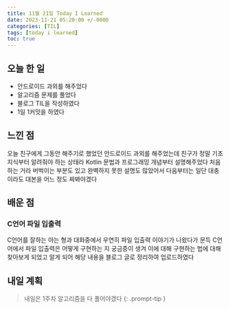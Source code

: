 ```yaml
---
title: 11월 21일 Today I Learned
date: 2023-11-21 05:20:00 +/-0000
categories: [TIL]
tags: [today i learned]
toc: true
---
```


## 오늘 한 일

* 안드로이드 과외를 해주었다
* 알고리즘 문제를 풀었다
* 블로그 TIL을 작성하였다
* 1일 1커밋을 하였다

## 느낀 점

오늘 친구에게 그동안 해주기로 했었던 안드로이드 과외를 해주었는데 친구가 정말
기초 지식부터 알려줘야 하는 상태라 Kotlin 문법과 프로그래밍 개념부터 설명해주었다
처음하는 거라 버벅이는 부분도 있고 완벽하지 못한 설명도 많았어서 다음부터는 일단
대충이라도 대본을 어느 정도 짜봐야겠다

## 배운 점

### C언어 파일 입출력

C언어를 잘하는 아는 형과 대화중에서 우연히 파일 입출력 이야기가 나왔다가 문득 C언어에서 파일 입출력은 어떻게 구현하는 지 궁금증이 생겨 이에 대해 구현하는 법에 대해 찾아보게 되었고 알게 되어 해당 내용을 블로그 글로 정리하여 업로드하였다

## 내일 계획

> 내일은 1주차 알고리즘을 다 풀어야겠다
{: .prompt-tip }


